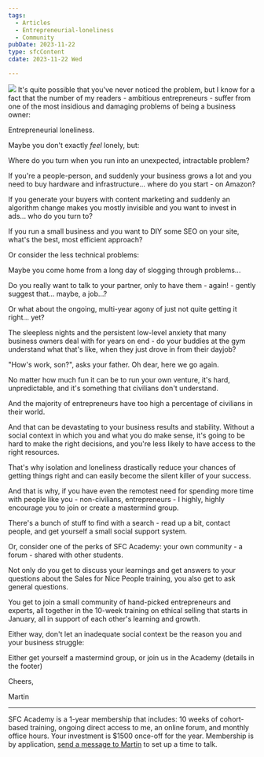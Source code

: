 ```yaml
---
tags:
  - Articles
  - Entrepreneurial-loneliness
  - Community
pubDate: 2023-11-22
type: sfcContent
cdate: 2023-11-22 Wed

---
```


![](Media/SalesFlowCoach.app_Beware-the-hidden-success-killer-entrepreneurial-loneliness_MartinStellar.jpeg)
It's quite possible that you've never noticed the problem, but I know for a fact that the number of my readers - ambitious entrepreneurs - suffer from one of the most insidious and damaging problems of being a business owner:

Entrepreneurial loneliness.

Maybe you don't exactly *feel* lonely, but:

Where do you turn when you run into an unexpected, intractable problem?

If you're a people-person, and suddenly your business grows a lot and you need to buy hardware and infrastructure... where do you start - on Amazon?

If you generate your buyers with content marketing and suddenly an algorithm change makes you mostly invisible and you want to invest in ads... who do you turn to?

If you run a small business and you want to DIY some SEO on your site, what's the best, most efficient approach?

Or consider the less technical problems:

Maybe you come home from a long day of slogging through problems...

Do you really want to talk to your partner, only to have them - again! - gently suggest that... maybe, a job...?

Or what about the ongoing, multi-year agony of just not quite getting it right... yet?

The sleepless nights and the persistent low-level anxiety that many business owners deal with for years on end - do your buddies at the gym understand what that's like, when they just drove in from their dayjob?

"How's work, son?", asks your father. Oh dear, here we go again.

No matter how much fun it can be to run your own venture, it's hard, unpredictable, and it's something that civilians don't understand.

And the majority of entrepreneurs have too high a percentage of civilians in their world.

And that can be devastating to your business results and stability. Without a social context in which you and what you do make sense, it's going to be hard to make the right decisions, and you're less likely to have access to the right resources.

That's why isolation and loneliness drastically reduce your chances of getting things right and can easily become the silent killer of your success.

And that is why, if you have even the remotest need for spending more time with people like you - non-civilians, entrepreneurs - I highly, highly encourage you to join or create a mastermind group.

There's a bunch of stuff to find with a search - read up a bit, contact people, and get yourself a small social support system.

Or, consider one of the perks of SFC Academy: your own community - a forum - shared with other students.

Not only do you get to discuss your learnings and get answers to your questions about the Sales for Nice People training, you also get to ask general questions.

You get to join a small community of hand-picked entrepreneurs and experts, all together in the 10-week training on ethical selling that starts in January, all in support of each other's learning and growth.

Either way, don't let an inadequate social context be the reason you and your business struggle:

Either get yourself a mastermind group, or join us in the Academy (details in the footer)

Cheers,

Martin

---

SFC Academy is a 1-year membership that includes: 10 weeks of cohort-based training, ongoing direct access to me, an online forum, and monthly office hours. Your investment is $1500 once-off for the year. Membership is by application, [send a message to Martin](mailto:personal@martinstellar.com) to set up a time to talk.
